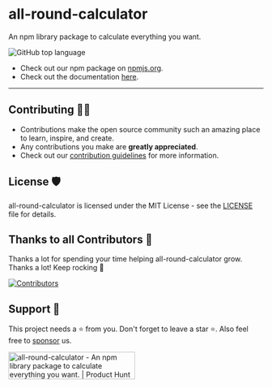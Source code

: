 # all-round-calculator
An npm library package to calculate everything you want.

![GitHub top language](https://img.shields.io/github/languages/top/Susmita-Dey/all-round-calculator)

* Check out our npm package on [npmjs.org](https://www.npmjs.com/package/all-round-calculator).
* Check out the documentation [here](https://all-round-calculator.vercel.app).

---

## Contributing 👨‍💻 

- Contributions make the open source community such an amazing place to learn, inspire, and create.
- Any contributions you make are **greatly appreciated**.
- Check out our [contribution guidelines](/CONTRIBUTING.md) for more information.


## License 🛡️ 

all-round-calculator is licensed under the MIT License - see the [LICENSE](LICENSE) file for details.

## Thanks to all Contributors 💪 

Thanks a lot for spending your time helping all-round-calculator grow. Thanks a lot! Keep rocking 🍻

[![Contributors](https://contrib.rocks/image?repo=Susmita-Dey/all-round-calculator)](https://github.com/Susmita-Dey/all-round-calculator/graphs/contributors)

## Support 🙏 

This project needs a ⭐️ from you. Don't forget to leave a star ⭐. Also feel free to [sponsor](https://github.com/sponsors/Susmita-Dey) us.

<a href="https://www.producthunt.com/posts/all-round-calculator?utm_source=badge-featured&utm_medium=badge&utm_souce=badge-all&#0045;round&#0045;calculator" target="_blank"><img src="https://api.producthunt.com/widgets/embed-image/v1/featured.svg?post_id=349317&theme=light" alt="all&#0045;round&#0045;calculator - An&#0032;npm&#0032;library&#0032;package&#0032;to&#0032;calculate&#0032;everything&#0032;you&#0032;want&#0046; | Product Hunt" style="width: 250px; height: 54px;" width="250" height="54" /></a>

<!-- <iframe src="https://github.com/sponsors/Susmita-Dey/button" title="Sponsor Susmita-Dey" height="35" width="116" style="border: 0;"></iframe> -->
<!-- <p align="center">
  Show some ❤ by starring the repository.
</p> -->
